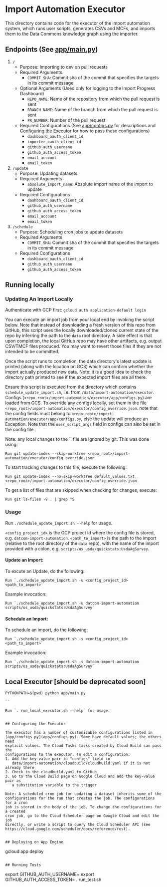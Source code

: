 # Import Automation Executor

This directory contains code for the executor of the import automation system,
which runs user scripts, generates CSVs and MCFs, and imports them to the Data
Commons knowledge graph using the importer.


## Endpoints (See [app/main.py](app/main.py))

1. `/`
   - Purpose: Importing to dev on pull requests
   - Required Arguments
     - `COMMIT_SHA`: Commit sha of the commit that specifies the targets
       in its commit message
   - Optional Arguments (Used only for logging to the Import Progress Dashboard)
     - `REPO_NAME`: Name of the repository from which the pull request is sent
     - `BRANCH_NAME`: Name of the branch from which the pull request is sent
     - `PR_NUMBER`: Number of the pull request
   - Required Configurations (See [app/configs.py](app/configs.py) for
     descriptions and [Configuring the Executor](#configuring-the-executor) for
     how to pass these configurations)
     - `dashboard_oauth_client_id`
     - `importer_oauth_client_id`
     - `github_auth_username`
     - `github_auth_access_token`
     - `email_account`
     - `email_token`
2. `/update`
   - Purpose: Updating datasets
   - Required Arguments
     - `absolute_import_name`: Absolute import name of the import to update
   - Required Configurations
     - `dashboard_oauth_client_id`
     - `github_auth_username`
     - `github_auth_access_token`
     - `email_account`
     - `email_token`
3. `/schedule`
   - Purpose: Scheduling cron jobs to update datasets
   - Required Arguments
     - `COMMIT_SHA`: Commit sha of the commit that specifies the targets
       in its commit message
   - Required Configurations
     - `dashboard_oauth_client_id`
     - `github_auth_username`
     - `github_auth_access_token`

## Running locally

### Updating An Import Locally

Authenticate with GCP first: `gcloud auth application-default login`

You can execute an import job from your local end by invoking the script below. Note that instead of downloading a fresh version of this repo from GitHub, this script uses the locally downloaded/cloned current state of the repo by inferring the path to the `data` root directory. A side effect is that upon completion, the local GitHub repo may have other artifacts, e.g. output CSV/TMCF files produced. You may want to revert those files if they are not intended to be committed.

Once the script runs to completion, the data directory's latest update is printed (along with the location on GCS) which can confirm whether the import actually produced new data. Note: it is a good idea to check the directory path printed to see if the expected import files are all there.

Ensure this script is executed from the directory which contains `schedule_update_import.sh`, i.e. from `/data/import-automation/executor`. Configs (`<repo_root>/import-automation/executor/app/configs.py`) are loaded from GCS. To override any configs locally, set them in the file `<repo_root>/import-automation/executor/config_override.json`. note that the config fields must belong to `<repo_root>/import-automation/executor/app/configs.py`, else the update will produce an Exception. Note that the `user_script_args` field in configs can also be set in the config file.

Note: any local changes to the `` file are ignored by git. This was done using:

```
Run git update-index --skip-worktree <repo_root>/import-automation/executor/config_override.json
```

To start tracking changes to this file, execute the following:
```
Run git update-index --no-skip-worktree default_values.txt <repo_root>/import-automation/executor/config_override.json
```

To get a list of files that are skipped when checking for changes, execute:

```
Run git ls-files -v . | grep ^S
```

### Usage

Run `./schedule_update_import.sh --help` for usage.

`<config_project_id>` is the GCP project id where the config file is stored, e.g. `datcom-import-automation`.
`<path_to_import>` is the path to the import (relative to the root directory of the `data` repo), with the name of the import provided with a colon, e.g. `scripts/us_usda/quickstats:UsdaAgSurvey`.


#### Update an Import:
To excute an Update, do the following:

```
Run `./schedule_update_import.sh -u <config_project_id> <path_to_import>`
```

Example invocation:

```
Run `./schedule_update_import.sh -u datcom-import-automation scripts/us_usda/quickstats:UsdaAgSurvey`
```

#### Schedule an Import:
To schedule an import, do the following:

```
Run `./schedule_update_import.sh -s <config_project_id> <path_to_import>`
```

Example invocation:

```
Run `./schedule_update_import.sh -s datcom-import-automation scripts/us_usda/quickstats:UsdaAgSurvey`
```


## Local Executor [should be deprecated soon]

```
PYTHONPATH=$(pwd) python app/main.py

``

Run `. run_local_executor.sh --help` for usage.


## Configuring the Executor

The executor has a number of customizable configurations listed in
[app/configs.py](app/configs.py). Some have default values; the others need
explicit values. The Cloud Tasks tasks created by Cloud Build can pass the
configurations to the executor. To edit a configuration:
1. Add the key-value pair to "configs" field in
   data/import-automation/cloudbuild/cloudbuild.yaml if it is not already there
2. Check in the cloudbuild.yaml to GitHub
3. Go to the Cloud Build page on Google Cloud and add the key-value pair as
   a substitution variable to the trigger

Note: A scheduled cron job for updating a dataset inherits some of the
configurations for the run that creates the job. The configurations for a cron
job is stored in the body of the job. To change the configurations for a created
cron job, go to the Cloud Scheduler page on Google Cloud and edit the job
directly, or write a script to query the Cloud Scheduler API (see
https://cloud.google.com/scheduler/docs/reference/rest).


## Deploying on App Engine

```
gcloud app deploy
```

## Running Tests

```
export GITHUB_AUTH_USERNAME=<your username>
export GITHUB_AUTH_ACCESS_TOKEN=<your access token>
. run_test.sh
```
